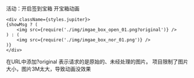 活动：开启签到宝箱
开宝箱动画

    <div className={styles.jupiter}>
    {showMsg ? (
        <img src={require('./img/imgae_box_open_01.png?original')} />
    ) : (
        <img src={require('./img/imgae_box_nor_01.png')} />
    )}
    </div>

在URL中添加?original 表示请求的是原始的、未经处理的图片。
项目限制了图片大小，图片3M太大，导致动画没效果


